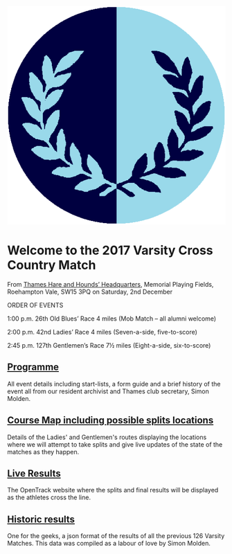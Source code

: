 ![OXCAM](VMLogo-Circle-20Nov18.png)

# Welcome to the 2017 Varsity Cross Country Match

From [Thames Hare and Hounds’ Headquarters](https://www.google.co.uk/maps/place/Richard+Evans+Memorial+Playing+Fields,+Roehampton+Vale,+Wimbledon,+London+SW15+3PQ/@51.436469,-0.2617758,2165m/data=!3m1!1e3!4m5!3m4!1s0x48760ec95afaa43f:0xfc203bb538bd992a!8m2!3d51.436469!4d-0.2530211),
Memorial Playing Fields, Roehampton Vale, SW15 3PQ
on Saturday, 2nd December


ORDER OF EVENTS

1:00 p.m. 26th Old Blues’ Race 4 miles
(Mob Match – all alumni welcome)

2:00 p.m. 42nd Ladies’ Race 4 miles
(Seven-a-side, five-to-score)

2:45 p.m. 127th Gentlemen’s Race 7½ miles
(Eight-a-side, six-to-score)

## [Programme](/2017-VMProgramme-02Dec17.pdf)

All event details including start-lists, a form guide and a brief history of the event all from our resident archivist and Thames club secretary, Simon Molden.

## [Course Map including possible splits locations](/VMcourse_splits.png)

Details of the Ladies' and Gentlemen's routes displaying the locations where we will attempt to take splits and give live updates of the state of the matches as they happen.

## [Live Results](https://data.opentrack.run/x/2017/GBR/varsityxc/event/)

The OpenTrack website where the splits and final results will be displayed as the athletes cross the line.

## [Historic results](/xcvm_results.json)

One for the geeks, a json format of the results of all the previous 126 Varsity Matches. This data was compiled as a labour of love by Simon Molden.


